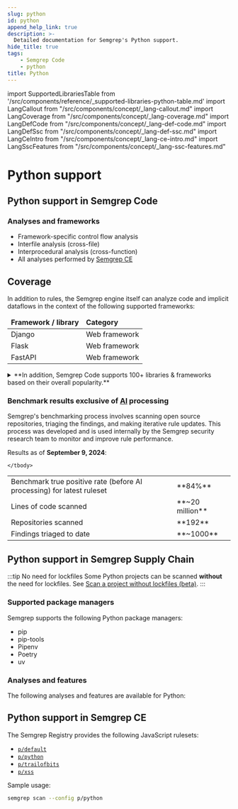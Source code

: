 ```yaml
---
slug: python
id: python
append_help_link: true
description: >-
  Detailed documentation for Semgrep's Python support. 
hide_title: true
tags:
    - Semgrep Code 
    - python
title: Python
---
```


import SupportedLibrariesTable from '/src/components/reference/_supported-libraries-python-table.md'
import LangCallout from "/src/components/concept/_lang-callout.md"
import LangCoverage from "/src/components/concept/_lang-coverage.md"
import LangDefCode from "/src/components/concept/_lang-def-code.md"
import LangDefSsc from "/src/components/concept/_lang-def-ssc.md"
import LangCeIntro from "/src/components/concept/_lang-ce-intro.md"
import LangSscFeatures from "/src/components/concept/_lang-ssc-features.md"

# Python support

<LangCallout name="Python" />

## Python support in Semgrep Code

<LangDefCode />

### Analyses and frameworks

* Framework-specific control flow analysis 
* Interfile analysis (cross-file)
* Interprocedural analysis (cross-function)
* All analyses performed by [Semgrep CE](#python-support-in-semgrep-ce)

## Coverage 

<LangCoverage />

In addition to rules, the Semgrep engine itself can analyze code and implicit dataflows in the context of the following supported frameworks:

<table>
    <thead><tr>
        <td><strong>Framework / library</strong></td>
        <td><strong>Category</strong></td>
    </tr></thead>
    <tbody>
    <tr>
        <td>Django</td>
        <td>Web framework</td>
    </tr>
    <tr>
        <td>Flask</td>
        <td>Web framework</td>
    </tr>
    <tr>
        <td>FastAPI</td>
        <td>Web framework</td>
    </tr>
    </tbody>
</table>

<details>
  <summary>**In addition, Semgrep Code supports 100+ libraries & frameworks based on their overall popularity.**</summary>

<SupportedLibrariesTable />

</details>

### Benchmark results exclusive of [AI](https://semgrep.dev/docs/semgrep-assistant/overview) processing

Semgrep's benchmarking process involves scanning open source repositories, triaging the findings, and making iterative rule updates. This process was developed and is used internally by the Semgrep security research team to monitor and improve rule performance.

Results as of **September 9, 2024**:

<table>
    <tbody>
    <tr>
        <td>Benchmark true positive rate (before AI processing) for latest ruleset</td>
        <td>**84%**</td>
    </tr>
    <tr>
        <td>Lines of code scanned</td>
        <td>**~20 million**</td>
    </tr>
    <tr>
        <td>Repositories scanned</td>
        <td>**192**</td>
    </tr>
      <tr>
        <td>Findings triaged to date</td>
        <td>**~1000**</td>
    </tr>
    
    </tbody>
</table>

## Python support in Semgrep Supply Chain

<LangDefSsc />

:::tip No need for lockfiles
Some Python projects can be scanned **without** the need for lockfiles. See [Scan a project without lockfiles (beta)](/semgrep-supply-chain/getting-started#scan-a-project-without-lockfiles-beta).
:::

### Supported package managers

Semgrep supports the following Python package managers:

- pip
- pip-tools
- Pipenv
- Poetry
- uv

### Analyses and features

The following analyses and features are available for Python:

<LangSscFeatures />

## Python support in Semgrep CE

<LangCeIntro />
<!-- use a component here -->


The Semgrep Registry provides the following JavaScript rulesets:

- [<i class="fas fa-external-link fa-xs"></i> `p/default`](https://semgrep.dev/p/default)
-  [<i class="fas fa-external-link fa-xs"></i> `p/python`](https://semgrep.dev/p/python)
- [<i class="fas fa-external-link fa-xs"></i> `p/trailofbits`](https://semgrep.dev/p/trailofbits)
- [<i class="fas fa-external-link fa-xs"></i> `p/xss`](https://semgrep.dev/p/trailofbits)

Sample usage:

```bash
semgrep scan --config p/python
```

